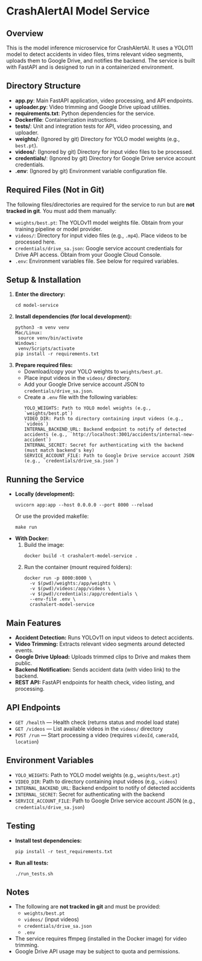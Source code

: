 CrashAlertAI Model Service
=========================

Overview
--------
This is the model inference microservice for CrashAlertAI. It uses a YOLO11 model to detect accidents in video files, trims relevant video segments, uploads them to Google Drive, and notifies the backend. The service is built with FastAPI and is designed to run in a containerized environment.

Directory Structure
-------------------
- **app.py**: Main FastAPI application, video processing, and API endpoints.
- **uploader.py**: Video trimming and Google Drive upload utilities.
- **requirements.txt**: Python dependencies for the service.
- **Dockerfile**: Containerization instructions.
- **tests/**: Unit and integration tests for API, video processing, and uploader.
- **weights/**: (Ignored by git) Directory for YOLO model weights (e.g., `best.pt`).
- **videos/**: (Ignored by git) Directory for input video files to be processed.
- **credentials/**: (Ignored by git) Directory for Google Drive service account credentials.
- **.env**: (Ignored by git) Environment variable configuration file.

Required Files (Not in Git)
---------------------------
The following files/directories are required for the service to run but are **not tracked in git**. You must add them manually:
- `weights/best.pt`: The YOLOv11 model weights file. Obtain from your training pipeline or model provider.
- `videos/`: Directory for input video files (e.g., `.mp4`). Place videos to be processed here.
- `credentials/drive_sa.json`: Google service account credentials for Drive API access. Obtain from your Google Cloud Console.
- `.env`: Environment variables file. See below for required variables.

Setup & Installation
--------------------
1. **Enter the directory:**
   ```
   cd model-service
   ```
2. **Install dependencies (for local development):**
   ```
   python3 -m venv venv
   Mac/Linux: 
    source venv/bin/activate
   Windows: 
    venv/Scripts/activate
   pip install -r requirements.txt
   ```
3. **Prepare required files:**
   - Download/copy your YOLO weights to `weights/best.pt`.
   - Place input videos in the `videos/` directory.
   - Add your Google Drive service account JSON to `credentials/drive_sa.json`.
   - Create a `.env` file with the following variables:
     ```
     YOLO_WEIGHTS: Path to YOLO model weights (e.g., `weights/best.pt`)
     VIDEO_DIR: Path to directory containing input videos (e.g., `videos`)
     INTERNAL_BACKEND_URL: Backend endpoint to notify of detected accidents (e.g., `http://localhost:3001/accidents/internal-new-accident`)
     INTERNAL_SECRET: Secret for authenticating with the backend (must match backend's key)
     SERVICE_ACCOUNT_FILE: Path to Google Drive service account JSON (e.g., `credentials/drive_sa.json`)
     ```

Running the Service
-------------------
- **Locally (development):**
  ```
  uvicorn app:app --host 0.0.0.0 --port 8000 --reload
  ```
  Or use the provided makefile:
  ```
  make run
  ```
- **With Docker:**
  1. Build the image:
     ```
     docker build -t crashalert-model-service .
     ```
  2. Run the container (mount required folders):
     ```
     docker run -p 8000:8000 \
       -v $(pwd)/weights:/app/weights \
       -v $(pwd)/videos:/app/videos \
       -v $(pwd)/credentials:/app/credentials \
       --env-file .env \
       crashalert-model-service
     ```

Main Features
-------------
- **Accident Detection:** Runs YOLOv11 on input videos to detect accidents.
- **Video Trimming:** Extracts relevant video segments around detected events.
- **Google Drive Upload:** Uploads trimmed clips to Drive and makes them public.
- **Backend Notification:** Sends accident data (with video link) to the backend.
- **REST API:** FastAPI endpoints for health check, video listing, and processing.

API Endpoints
-------------
- `GET /health` — Health check (returns status and model load state)
- `GET /videos` — List available videos in the `videos/` directory
- `POST /run` — Start processing a video (requires `videoId`, `cameraId`, `location`)

Environment Variables
---------------------
- `YOLO_WEIGHTS`: Path to YOLO model weights (e.g., `weights/best.pt`)
- `VIDEO_DIR`: Path to directory containing input videos (e.g., `videos`)
- `INTERNAL_BACKEND_URL`: Backend endpoint to notify of detected accidents
- `INTERNAL_SECRET`: Secret for authenticating with the backend
- `SERVICE_ACCOUNT_FILE`: Path to Google Drive service account JSON (e.g., `credentials/drive_sa.json`)

Testing
-------
- **Install test dependencies:**
  ```
  pip install -r test_requirements.txt
  ```
- **Run all tests:**
  ```
  ./run_tests.sh
  ```

Notes
-----
- The following are **not tracked in git** and must be provided:
  - `weights/best.pt`
  - `videos/` (input videos)
  - `credentials/drive_sa.json`
  - `.env`
- The service requires ffmpeg (installed in the Docker image) for video trimming.
- Google Drive API usage may be subject to quota and permissions.
